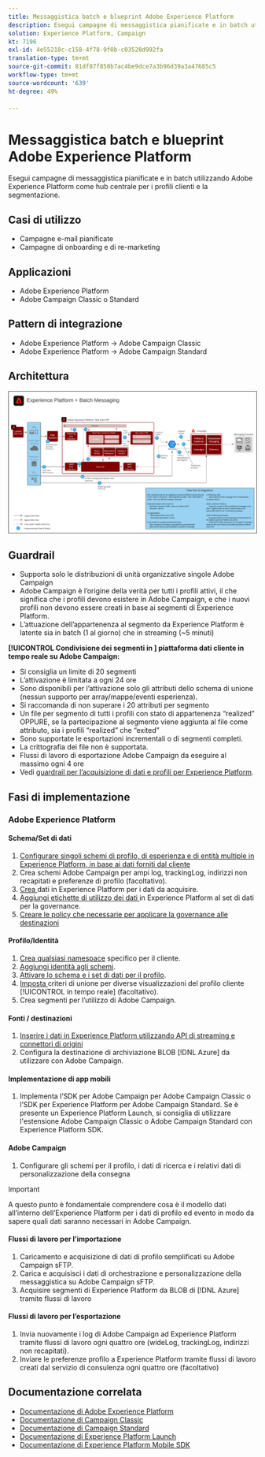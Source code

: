 ```yaml
---
title: Messaggistica batch e blueprint Adobe Experience Platform
description: Esegui campagne di messaggistica pianificate e in batch utilizzando Adobe Experience Platform come hub centrale per i profili clienti e la segmentazione.
solution: Experience Platform, Campaign
kt: 7196
exl-id: 4e55218c-c158-4f78-9f0b-c03528d992fa
translation-type: tm+mt
source-git-commit: 81df87f850b7ac4be9dce7a3b96d39a3a47685c5
workflow-type: tm+mt
source-wordcount: '639'
ht-degree: 49%

---
```


# Messaggistica batch e blueprint Adobe Experience Platform

Esegui campagne di messaggistica pianificate e in batch utilizzando Adobe Experience Platform come hub centrale per i profili clienti e la segmentazione.

## Casi di utilizzo

* Campagne e-mail pianificate
* Campagne di onboarding e di re-marketing

## Applicazioni

* Adobe Experience Platform
* Adobe Campaign Classic o Standard

## Pattern di integrazione

* Adobe Experience Platform → Adobe Campaign Classic
* Adobe Experience Platform → Adobe Campaign Standard

## Architettura

<img src="assets/aepbatch.svg" alt="Architettura di riferimento per la messaggistica in batch e la blueprint Adobe Experience Platform" style="border:1px solid #4a4a4a" />

## Guardrail

* Supporta solo le distribuzioni di unità organizzative singole Adobe Campaign
* Adobe Campaign è l’origine della verità per tutti i profili attivi, il che significa che i profili devono esistere in Adobe Campaign, e che i nuovi profili non devono essere creati in base ai segmenti di Experience Platform.
* L’attuazione dell’appartenenza al segmento da Experience Platform è latente sia in batch (1 al giorno) che in streaming (~5 minuti)

**[!UICONTROL Condivisione dei segmenti in ] piattaforma dati cliente in tempo reale su Adobe Campaign:**

* Si consiglia un limite di 20 segmenti
* L’attivazione è limitata a ogni 24 ore
* Sono disponibili per l’attivazione solo gli attributi dello schema di unione (nessun supporto per array/mappe/eventi esperienza).
* Si raccomanda di non superare i 20 attributi per segmento
* Un file per segmento di tutti i profili con stato di appartenenza “realized” OPPURE, se la partecipazione al segmento viene aggiunta al file come attributo, sia i profili “realized” che “exited”
* Sono supportate le esportazioni incrementali o di segmenti completi.
* La crittografia dei file non è supportata.
* Flussi di lavoro di esportazione Adobe Campaign da eseguire al massimo ogni 4 ore
* Vedi [guardrail per l’acquisizione di dati e profili per Experience Platform](https://experienceleague.adobe.com/docs/experience-platform/profile/guardrails.html?lang=it).

## Fasi di implementazione

### Adobe Experience Platform

#### Schema/Set di dati

1. [Configurare singoli schemi di profilo, di esperienza e di entità multiple in Experience Platform, in base ai dati forniti dal cliente](https://experienceleague.adobe.com/docs/platform-learn/tutorials/schemas/create-a-schema.html)
1. Crea schemi Adobe Campaign per ampi log, trackingLog, indirizzi non recapitati e preferenze di profilo (facoltativo).
1. [Crea ](https://experienceleague.adobe.com/docs/platform-learn/tutorials/data-ingestion/create-datasets-and-ingest-data.html) dati in Experience Platform per i dati da acquisire.
1. [Aggiungi etichette di utilizzo dei dati ](https://experienceleague.adobe.com/docs/platform-learn/tutorials/data-governance/classify-data-using-governance-labels.html) in Experience Platform al set di dati per la governance.
1. [Creare le policy che necessarie per applicare la governance alle destinazioni](https://experienceleague.adobe.com/docs/platform-learn/tutorials/data-governance/create-data-usage-policies.html)

#### Profilo/Identità

1. [Crea qualsiasi namespace](https://experienceleague.adobe.com/docs/platform-learn/tutorials/identities/label-ingest-and-verify-identity-data.html) specifico per il cliente.
1. [Aggiungi identità agli schemi](https://experienceleague.adobe.com/docs/platform-learn/tutorials/identities/label-ingest-and-verify-identity-data.html).
1. [Attivare lo schema e i set di dati per il profilo](https://experienceleague.adobe.com/docs/platform-learn/tutorials/profiles/bring-data-into-the-real-time-customer-profile.html).
1. [Imposta ](https://experienceleague.adobe.com/docs/platform-learn/tutorials/profiles/create-merge-policies.html) criteri di unione per diverse visualizzazioni del profilo cliente  [!UICONTROL in tempo reale]  (facoltativo).
1. Crea segmenti per l’utilizzo di Adobe Campaign.

#### Fonti / destinazioni

1. [Inserire i dati in Experience Platform utilizzando API di streaming e connettori di origini](https://experienceleague.adobe.com/?recommended=ExperiencePlatform-D-1-2020.1.dataingestion)
1. Configura la destinazione di archiviazione BLOB [!DNL Azure] da utilizzare con Adobe Campaign.

#### Implementazione di app mobili

1. Implementa l’SDK per Adobe Campaign per Adobe Campaign Classic o l’SDK per Experience Platform per Adobe Campaign Standard. Se è presente un Experience Platform Launch, si consiglia di utilizzare l&#39;estensione Adobe Campaign Classic o Adobe Campaign Standard con Experience Platform SDK.

#### Adobe Campaign

1. Configurare gli schemi per il profilo, i dati di ricerca e i relativi dati di personalizzazione della consegna

>[!IMPORTANT]
>
>A questo punto è fondamentale comprendere cosa è il modello dati all’interno dell’Experience Platform per i dati di profilo ed evento in modo da sapere quali dati saranno necessari in Adobe Campaign.

#### Flussi di lavoro per l’importazione

1. Caricamento e acquisizione di dati di profilo semplificati su Adobe Campaign sFTP.
1. Carica e acquisisci i dati di orchestrazione e personalizzazione della messaggistica su Adobe Campaign sFTP.
1. Acquisire segmenti di Experience Platform da BLOB di [!DNL Azure] tramite flussi di lavoro

#### Flussi di lavoro per l’esportazione

1. Invia nuovamente i log di Adobe Campaign ad Experience Platform tramite flussi di lavoro ogni quattro ore (wideLog, trackingLog, indirizzi non recapitati).
1. Inviare le preferenze profilo a Experience Platform tramite flussi di lavoro creati dal servizio di consulenza ogni quattro ore (facoltativo)


## Documentazione correlata

* [Documentazione di Adobe Experience Platform](https://experienceleague.adobe.com/docs/experience-platform.html?lang=it)
* [Documentazione di Campaign Classic](https://experienceleague.adobe.com/docs/campaign-classic.html?lang=it)
* [Documentazione di Campaign Standard](https://experienceleague.adobe.com/docs/campaign-standard.html?lang=it)
* [Documentazione di Experience Platform Launch](https://experienceleague.adobe.com/docs/launch.html?lang=it)
* [Documentazione di Experience Platform Mobile SDK](https://experienceleague.adobe.com/docs/mobile.html?lang=it)

